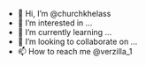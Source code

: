 - 👋 Hi, I’m @churchkhelass
- 👀 I’m interested in ...
- 🌱 I’m currently learning ...
- 💞️ I’m looking to collaborate on ...
- 📫 How to reach me @verzilla_1

<!---
churchkhelass/churchkhelass is a ✨ special ✨ repository because its `README.md` (this file) appears on your GitHub profile.
You can click the Preview link to take a look at your changes.
--->
